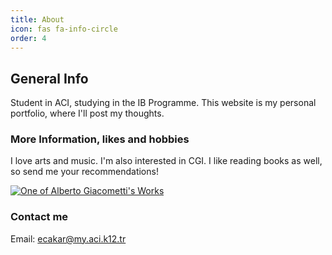 ```yaml
---
title: About
icon: fas fa-info-circle
order: 4
---
```


## General Info

Student in ACI, studying in the IB Programme. This website is my personal portfolio, where I'll post my thoughts.

### More Information, likes and hobbies

I love arts and music. I'm also interested in CGI. I like reading books as well, so send me your recommendations!

[![One of Alberto Giacometti's Works](https://i.ibb.co/qMt3R4g/giacometti.jpg)](https://ibb.co)

### Contact me
Email:
[ecakar@my.aci.k12.tr](mailto:ecakar@my.aci.k12.tr)
